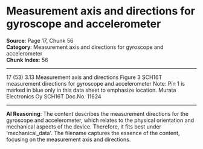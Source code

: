 # Measurement axis and directions for gyroscope and accelerometer

**Source**: Page 17, Chunk 56  
**Category**: Measurement axis and directions for gyroscope and accelerometer  
**Chunk Index**: 56

---

17 (53)
3.13 Measurement axis and directions
Figure 3 SCH16T measurement directions for gyroscope and accelerometer
Note: Pin 1 is marked in blue only in this data sheet to emphasize location.
Murata Electronics Oy SCH16T Doc.No. 11624

---

**AI Reasoning**: The content describes the measurement directions for the gyroscope and accelerometer, which relates to the physical orientation and mechanical aspects of the device. Therefore, it fits best under 'mechanical_data'. The filename captures the essence of the content, focusing on the measurement axis and directions.
